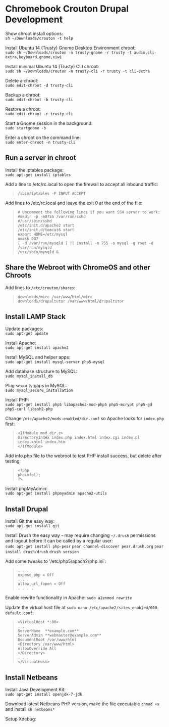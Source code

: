 Chromebook Crouton Drupal Development
===
Show chroot install options:	
`sh ~/Downloads/crouton -t help`

Install Ubuntu 14 (Trusty) Gnome Desktop Environment chroot:	
`sudo sh ~/Downloads/crouton -n trusty-gnome -r trusty -t audio,cli-extra,keyboard,gnome,xiwi` 

Install minimal Ubuntu 14 (Trusty) CLI chroot:	
`sudo sh ~/Downloads/crouton -n trusty-cli -r trusty -t cli-extra`

Delete a chroot: 	
`sudo edit-chroot -d trusty-cli`

Backup a chroot:	
`sudo edit-chroot -b trusty-cli` 

Restore a chroot:	
`sudo edit-chroot -r trusty-cli`

Start a Gnome session in the background:	
`sudo startgnome -b`

Enter a chroot on the command line:  
`sudo enter-chroot -n trusty-cli`

Run a server in chroot
---
Install the iptables package:  
`sudo apt-get install iptables`

Add a line to /etc/rc.local to open the firewall to accept all inbound traffic:  
> `/sbin/iptables -P INPUT ACCEPT`

Add lines to /etc/rc.local and leave the exit 0 at the end of the file:  
> `# Uncomment the following lines if you want SSH server to work:`  
`#mkdir -p -m0755 /var/run/sshd`  
`#/usr/sbin/sshd`  
`/etc/init.d/apache2 start`  
`/etc/init.d/tomcat6 start`  
`export HOME=/etc/mysql`  
`umask 007`  
`[ -d /var/run/mysqld ] || install -m 755 -o mysql -g root -d /var/run/mysqld`  
`/usr/sbin/mysqld &`  

Share the Webroot with ChromeOS and other Chroots  
---  
Add lines to `/etc/crouton/shares`:  
> `downloads/mirc /var/www/html/mirc`  
`downloads/drupaltutor /var/www/html/drupaltutor`  

Install LAMP Stack
---
Update packages:  
`sudo apt-get update`

Install Apache:  
`sudo apt-get install apache2`

Install MySQL and helper apps:  
`sudo apt-get install mysql-server php5-mysql`

Add database structure to MySQL:  
`sudo mysql_install_db`

Plug security gaps in MySQL:  
`sudo mysql_secure_installation`

Install PHP:  
`sudo apt-get install php5 libapache2-mod-php5 php5-mcrypt php5-gd php5-curl libssh2-php`

Change `/etc/apache2/mods-enabled/dir.conf` so Apache looks for `index.php` first:  
> `<IfModule mod_dir.c>`  
>   `DirectoryIndex index.php index.html index.cgi index.pl index.xhtml index.htm`  
> `</IfModule>`  

Add info.php file to the webroot to test PHP install success, but delete after testing:  
> `<?php`    
>   `phpinfo();`  
> `?>`  

Install phpMyAdmin:  
`sudo apt-get install phpmyadmin apache2-utils`

Install Drupal
---
Install Git the easy way:  
`sudo apt-get install git`

Install Drush the easy way - may require changing `~/.drush` permissions and logout before it can be called by a regular user:  
`sudo apt-get install php-pear`
`pear channel-discover pear.drush.org`
`pear install drush/drush`
`drush version`

Add some tweaks to '/etc/php5/apach2/php.ini`:  
> `. . .`  
> `expose_php = Off`  
> `. . .`  
> `allow_url_fopen = Off`  
> `. . . .`  

Enable rewrite functionality in Apache:
`sudo a2enmod rewrite`

Update the virtual host file at `sudo nano /etc/apache2/sites-enabled/000-default.conf`:  
> `<VirtualHost *:80>`  
	   `. . .`  
	   `ServerName  **example.com**`  
	   `ServerAdmin **webmaster@example.com**`  
	   `DocumentRoot /var/www/html`  
	   `<Directory /var/www/html>`  
		   `AllowOverride All`  
	   `</Directory>`  
	   `. . .`  
   `</VirtualHost>`  

Install Netbeans
---
Install Java Development Kit:  
`sudo apt-get install openjdk-7-jdk`  

Download latest Netbeans PHP version, make the file executable `chmod +x` and install `sh netbeans*`

Setup Xdebug:



